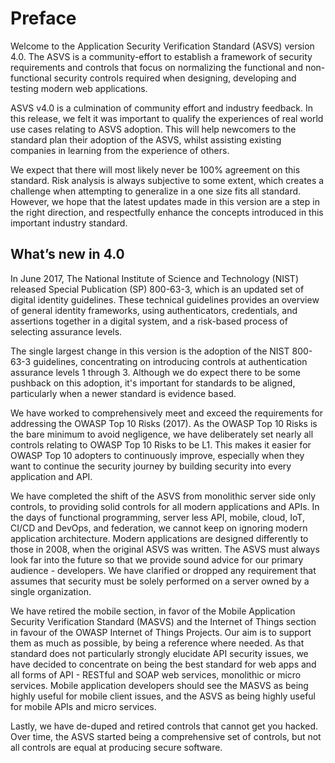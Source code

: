 # Preface

Welcome to the Application Security Verification Standard (ASVS) version 4.0. The ASVS is a community-effort to establish a framework of security requirements and controls that focus on normalizing the functional and non-functional security controls required when designing, developing and testing modern web applications.

ASVS v4.0 is a culmination of community effort and industry feedback. In this release, we felt it was important to qualify the experiences of real world use cases relating to ASVS adoption. This will help newcomers to the standard plan their adoption of the ASVS, whilst assisting existing companies in learning from the experience of others.

We expect that there will most likely never be 100% agreement on this standard. Risk analysis is always subjective to some extent, which creates a challenge when attempting to generalize in a one size fits all standard. However, we hope that the latest updates made in this version are a step in the right direction, and respectfully enhance the concepts introduced in this important industry standard.

## What’s new in 4.0

In June 2017, The National Institute of Science and Technology (NIST) released Special Publication (SP) 800-63-3, which is an updated set of digital identity guidelines. These technical guidelines provides an overview of general identity frameworks, using authenticators, credentials, and assertions together in a digital system, and a risk-based process of selecting assurance levels.

The single largest change in this version is the adoption of the NIST 800-63-3 guidelines, concentrating on introducing controls at authentication assurance levels 1 through 3. Although we do expect there to be some pushback on this adoption, it's important for standards to be aligned, particularly when a newer standard is evidence based.

We have worked to comprehensively meet and exceed the requirements for addressing the OWASP Top 10 Risks (2017). As the OWASP Top 10 Risks is the bare minimum to avoid negligence, we have deliberately set nearly all controls relating to OWASP Top 10 Risks to be L1. This makes it easier for OWASP Top 10 adopters to continuously improve, especially when they want to continue the security journey by building security into every application and API.

We have completed the shift of the ASVS from monolithic server side only controls, to providing solid controls for all modern applications and APIs. In the days of functional programming, server less API, mobile, cloud, IoT, CI/CD and DevOps, and federation, we cannot keep on ignoring modern application architecture. Modern applications are designed differently to those in 2008, when the original ASVS was written. The ASVS must always look far into the future so that we provide sound advice for our primary audience - developers. We have clarified or dropped any requirement that assumes that security must be solely performed on a server owned by a single organization.

We have retired the mobile section, in favor of the Mobile Application Security Verification Standard (MASVS) and the Internet of Things section in favour of the OWASP Internet of Things Projects. Our aim is to support them as much as possible, by being a reference where needed. As that standard does not particularly strongly elucidate API security issues, we have decided to concentrate on being the best standard for web apps and all forms of API - RESTful and SOAP web services, monolithic or micro services. Mobile application developers should see the MASVS as being highly useful for mobile client issues, and the ASVS as being highly useful for mobile APIs and micro services.

Lastly, we have de-duped and retired controls that cannot get you hacked. Over time, the ASVS started being a comprehensive set of controls, but not all controls are equal at producing secure software. 
